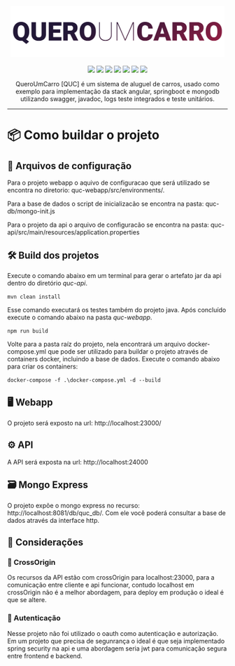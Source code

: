 <p align="center">
<br>
  <img src="quc-webapp/src/assets/quc-logo.png" alt="Quero Um Carro" width="490">
<br>
<br>
  
  <img src="https://img.shields.io/badge/node-v10.16.0-green"> 
  <img src="https://img.shields.io/badge/typescript-v4.0.2-green">
  <img src="https://img.shields.io/badge/angular-v11.2.6-green">
  <img src="https://img.shields.io/badge/angularCLI-v11.2.6-green">
  <img src="https://img.shields.io/badge/java-v1.8-green">
  <img src="https://img.shields.io/badge/springboot-v2.5.1-green">
  <img src="https://img.shields.io/badge/mongoDB-v4.4.6-green">
</p>

<p align="center">QueroUmCarro [QUC] é um sistema de aluguel de carros, usado como exemplo para implementação da stack angular, springboot e mongodb utilizando swagger, javadoc, logs teste integrados e teste unitários.</p>

<hr>

# 📦 Como buildar o projeto

## 📝 Arquivos de configuração

Para o projeto webapp o aquivo de configuracao que será utilizado se encontra no diretorio: quc-webapp/src/environments/.

Para a base de dados o script de inicializacão se encontra na pasta: quc-db/mongo-init.js

Para o projeto da api o arquivo de configuracão se encontra na pasta: quc-api/src/main/resources/application.properties

## 🛠 Build dos projetos

Execute o comando abaixo em um terminal para gerar o artefato jar da api dentro do diretório _quc-api_.

```
mvn clean install 
```

Esse comando executará os testes também do projeto java. Após concluído execute o comando abaixo na pasta _quc-webapp_.

```
npm run build
```

Volte para a pasta raíz do projeto, nela encontrará um arquivo docker-compose.yml que pode ser utilizado para buildar o projeto através de containers docker, incluindo a base de dados. Execute o comando abaixo para criar os containers:

```
docker-compose -f .\docker-compose.yml -d --build
```

## 🖥️ Webapp

O projeto será exposto na url: http://localhost:23000/

## ⚙️ API

A API será exposta na url: http://localhost:24000

## 🗃️ Mongo Express

O projeto expõe o mongo express no recurso: http://localhost:8081/db/quc_db/. Com ele você poderá consultar a base de dados através da interface http.

## 🔎 Considerações

### 🤝 CrossOrigin

Os recursos da API estão com crossOrigin para localhost:23000, para a comunicação entre cliente e api funcionar, contudo localhost em crossOrigin não é a melhor abordagem, para deploy em produção o ideal é que se altere.

### 🔐 Autenticação

Nesse projeto não foi utilizado o oauth como autenticação e autorização. Em um projeto que precisa de segunrança o ideal é que seja implementado spring security na api e uma abordagem seria jwt para comunicação segura entre frontend e backend.

